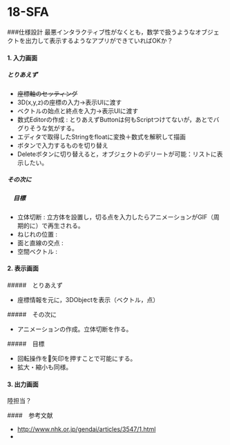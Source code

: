 # 18-SFA

###仕様設計
最悪インタラクティブ性がなくとも，数学で扱うようなオブジェクトを出力して表示するようなアプリができていればOKか？

#### 1. 入力画面
##### とりあえず
- ~~座標軸のセッティング~~
- 3D(x,y,z)の座標の入力->表示UIに渡す
- ベクトルの始点と終点を入力->表示UIに渡す
- 数式Editorの作成 : とりあえずButtonは何もScriptつけてないが，あとでバグりそうな気がする。
- エディタで取得したStringをfloatに変換＋数式を解釈して描画
- ボタンで入力するものを切り替え
- Deleteボタンに切り替えると，オブジェクトのデリートが可能：リストに表示したい。

##### その次に


##### 　目標
- 立体切断 : 立方体を設置し，切る点を入力したらアニメーションがGIF（周期的に）で再生される。
- ねじれの位置 :　
- 面と直線の交点 :　
- 空間ベクトル :

#### 2. 表示画面
#####　とりあえず
- 座標情報を元に，3DObjectを表示（ベクトル，点）

#####　その次に
- アニメーションの作成。立体切断を作る。

#####　目標
- 回転操作を矢印を押すことで可能にする。
- 拡大・縮小も同様。

#### 3. 出力画面
陸担当？

####　参考文献
- http://www.nhk.or.jp/gendai/articles/3547/1.html
-
